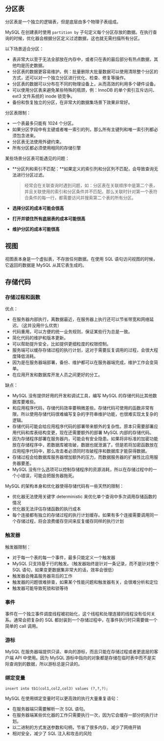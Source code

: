 ## 分区表

分区表是一个独立的逻辑表，但是底层由多个物理子表组成。

MySQL 在创建表时使用 `partition by` 子句定义每个分区存放的数据。在执行查询的时候，优化器会根据分区定义过滤数据，这也就无需扫描所有分区。

以下场景适合分区：

- 表非常大以至于无法全部放在内存中，或者只在表的最后部分有热点数据，其他均是历史数据。
- 分区表的数据更容易维护。例：批量删除大批量数据可以使用清除整个分区的方式，还可以对一个独立分区进行优化、检查、修复等操作。
- 分区表的数据可以分布在不同的物理设备上，从而高效的利用多个硬件设备。
- 可以使用分区表来避免某些特殊的瓶颈，例：InnoDB 的单个索引互斥访问、ext3 文件系统的 inode 锁竞争。
- 备份和恢复独立的分区，在非常大的数据集场景下效果非常好。

分区表限制：

- 一个表最多只能有 1024 个分区。
- 如果分区字段中有主键或者唯一索引的列，那么所有主键列和唯一索引列都必须包含进来。
- 分区表无法使用外键约束。
- 所有分区都必须使用相同的存储引擎

某些场景分区表可能遇见的问题：

- **分区列和索引不匹配：**如果定义的索引列和分区列不匹配，会导致查询无法进行分区过滤。

  > 经常会在关联查询时遇到问题，如：分区表在关联顺序中是第二个表，并且关联使用的索引和分区条件并不匹配。那么关联时针对第一个表符合条件的每一行，都需要访问并搜索第二个表的所有分区。

- **选择分区的成本可能会很高**

- **打开并锁住所有底层表的成本可能很高**

- **维护分区的成本可能很高**



## 视图

视图表本身是一个虚拟表，不存放任何数据。在使用 SQL 语句访问视图的时候，它返回的数据是 MySQL 从其它表生成的。

## 存储代码

### 存储过程和函数

优点：

- 在服务器内部执行，离数据最近，在服务器上执行还可以节省带宽和网络延迟。（这并没用什么优势）
- 代码重用，可以方便的统一业务规则，保证某些行为总是一致。
- 简化代码的维护和版本更新。
- 可以帮助提升安全，比如提供更细粒度的权限控制。
- 服务端可以缓存存储过程的执行计划，这对于需要反复调用的过程，会很大程度降低消耗。
- 因为是在服务器端部署，备份、维护都可以在服务器端完成，维护工作会变简单。
- 在应用开发和数据库开发人员之间更好的分工。

缺点：

- MySQL 没有提供好用的开发和调试工具，编写 MySQL 的存储代码比其他数据库要难些。
- 和应用程序代码，存储代码效率要稍微差些。存储代码可使用的函数非常有限，所以使用存储代码很难编写复杂的字符串维护功能，也很难实现太复杂的逻辑。
- 存储代码可能会给应用程序代码的部署带来额外的复杂性。原本只需要部署应用代码和库表结构变更，现在还需要额外的部署 MySQL 内部的存储代码。
- 因为存储程序部署在服务器内，可能会有安全隐患。如果将非标准的加密功能放在存储程序中，若数据库被攻破，数据也就泄漏了。但是若将加密函数放在应用程序代码中，那么攻击者必须同时攻破程序和数据库才能获得数据。
- 存储过程会给数据库服务器增加额外的压力，而数据服务器的扩展性比应用服务器要差。
- MySQL 没有什么选项可以控制存储程序的资源消耗，所以在存储过程中的一个小错误，可能会把服务器拖死。

MySQL 的架构本身和优化器使得存储代码有一些天然的限制：

- 优化器无法使用关键字 deterministic 来优化单个查询中多次调用存储函数的情况
- 优化器无法评估存储函数的执行成本
- 每个连接都有独立的存储过程的执行计划缓存。如果有多个连接需要调用同一个存储过程，将会浪费缓存空间来反复缓存同样的执行计划

### 触发器

触发器限制：

- 对于每一个表的每一个事件，最多只能定义一个触发器
- MySQL 只支持基于行的触发。（触发器始终是针对一条记录，而不是针对整个 SQL 语句，如果变更数据集非常大的话，效率会很低）
- 触发器会掩盖服务器背后的工作
- 触发器的问题很难排查，如果某个性能问题和触发器有关，会很难分析和定位
- 触发器可能导致死锁和锁等待

### 事件

事件在一个独立事件调度线程被初始化，这个线程和处理连接的线程没有任何关系。通常会把复杂的 SQL 都封装到一个存储过程中，在事件执行时只需要做一个简单的 call 调用。

### 游标

MySQL 在服务器端提供只读、单向的游标，而且只能在存储过程或者更底层的客户端 API 中使用。因为 MySQL 游标中指向的对象都是存储在临时表中而不是实际查询到的数据，所以游标总是只读的。

### 绑定变量

`insert into tb1(col1,col2,col3) values (?,?,?);`

MySQL 在使用绑定变量时可以更高效的执行大量重复语句：

- 在服务器端只需要解析一次  SQL 语句。
- 在服务器端某些优化器的工作只需要执行一次，因为它会缓存一部分的执行计划。
- 以二进制的方式发送参数和句柄，节省了很多内存，减少了网络开销
- 相对安全，减少了 SQL 注入和攻击的风险



